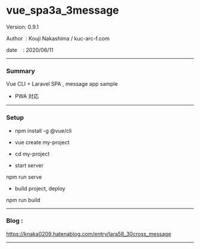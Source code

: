 ﻿# vue_spa3a_3message

 Version: 0.9.1

 Author  : Kouji Nakashima / kuc-arc-f.com

 date    : 2020/06/11

***
### Summary

Vue CLI + Laravel SPA , message app sample

* PWA 対応

***
### Setup

* npm install -g @vue/cli

* vue create my-project

* cd my-project

* start server

npm run serve

* build project, deploy

npm run build

***
### Blog :

https://knaka0209.hatenablog.com/entry/lara58_30cross_message


***


